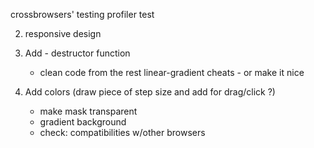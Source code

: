    crossbrowsers' testing
   profiler test

2. responsive design

3. Add - destructor function
 
   - clean code from the rest linear-gradient cheats - or make it nice
4. Add colors (draw piece of step size and add for drag/click ?)
   - make mask transparent 
   - gradient background
   - check: compatibilities w/other browsers 

  
